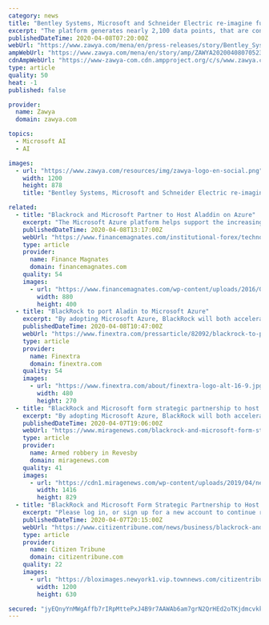 ```yaml
---
category: news
title: "Bentley Systems, Microsoft and Schneider Electric re-imagine future workplaces with sensors, sustainability, IOT and AI"
excerpt: "The platform generates nearly 2,100 data points, that are connected to the cloud on Microsoft Azure, enabling the holistic management of the environment. The sensors enable monitoring of facilities usage, energy and utilities. They optimize space utilization, air conditioning and lighting adjustments. All these provide a comfortable and ..."
publishedDateTime: 2020-04-08T07:20:00Z
webUrl: "https://www.zawya.com/mena/en/press-releases/story/Bentley_Systems_Microsoft_and_Schneider_Electric_reimagine_future_workplaces_with_sensors_sustainability_IOT_and_AI-ZAWYA20200408070523/"
ampWebUrl: "https://www.zawya.com/mena/en/story/amp/ZAWYA20200408070523/"
cdnAmpWebUrl: "https://www-zawya-com.cdn.ampproject.org/c/s/www.zawya.com/mena/en/story/amp/ZAWYA20200408070523/"
type: article
quality: 50
heat: -1
published: false

provider:
  name: Zawya
  domain: zawya.com

topics:
  - Microsoft AI
  - AI

images:
  - url: "https://www.zawya.com/resources/img/zawya-logo-en-social.png"
    width: 1200
    height: 878
    title: "Bentley Systems, Microsoft and Schneider Electric re-imagine future workplaces with sensors, sustainability, IOT and AI"

related:
  - title: "Blackrock and Microsoft Partner to Host Aladdin on Azure"
    excerpt: "The Microsoft Azure platform helps support the increasing need institutions currently have ... in understanding the impact of sustainability-related risk on investment portfolios and company performance. Big data, machine learning and AI can all play a critical role in improving access to and the impact and quality of sustainability data ..."
    publishedDateTime: 2020-04-08T13:17:00Z
    webUrl: "https://www.financemagnates.com/institutional-forex/technology/blackrock-and-microsoft-partner-to-host-aladdin-on-azure/"
    type: article
    provider:
      name: Finance Magnates
      domain: financemagnates.com
    quality: 54
    images:
      - url: "https://www.financemagnates.com/wp-content/uploads/2016/03/BlackRock.jpg"
        width: 880
        height: 400
  - title: "BlackRock to port Aladin to Microsoft Azure"
    excerpt: "By adopting Microsoft Azure, BlackRock will both accelerate innovation on Aladdin through greater computing ... of sustainability-related risk on investment portfolios and company performance. Big data, machine learning and AI can all play a critical role in improving access to and the impact and quality of sustainability data."
    publishedDateTime: 2020-04-08T10:47:00Z
    webUrl: "https://www.finextra.com/pressarticle/82092/blackrock-to-port-aladin-to-microsoft-azure"
    type: article
    provider:
      name: Finextra
      domain: finextra.com
    quality: 54
    images:
      - url: "https://www.finextra.com/about/finextra-logo-alt-16-9.jpg"
        width: 480
        height: 270
  - title: "BlackRock and Microsoft form strategic partnership to host Aladdin on Azure as BlackRock readies"
    excerpt: "By adopting Microsoft Azure, BlackRock will both accelerate innovation on Aladdin through greater ... understanding the impact of sustainability-related risk on investment portfolios and company performance. Big data, machine learning and AI can all play a critical role in improving access to and the impact and quality of sustainability data."
    publishedDateTime: 2020-04-07T19:06:00Z
    webUrl: "https://www.miragenews.com/blackrock-and-microsoft-form-strategic-partnership-to-host-aladdin-on-azure-as-blackrock-readies/"
    type: article
    provider:
      name: Armed robbery in Revesby
      domain: miragenews.com
    quality: 41
    images:
      - url: "https://cdn1.miragenews.com/wp-content/uploads/2019/04/newsdevelopments-image.jpg"
        width: 1416
        height: 829
  - title: "BlackRock and Microsoft Form Strategic Partnership to Host Aladdin on Azure as BlackRock Readies Aladdin for Next Chapter of Innovation"
    excerpt: "Please log in, or sign up for a new account to continue reading. Give us a call at 423-581-5630 ext. 366 to be set up for free, unlimited access. Please log in, or sign up for a new account and purchase a subscription to continue reading. You will receive full, ad-free access to CitizenTribune.com as well as full access to the Electronic ..."
    publishedDateTime: 2020-04-07T20:15:00Z
    webUrl: "https://www.citizentribune.com/news/business/blackrock-and-microsoft-form-strategic-partnership-to-host-aladdin-on-azure-as-blackrock-readies-aladdin/article_e8b47377-4463-5faf-8e2c-c13f2f94ea1f.html"
    type: article
    provider:
      name: Citizen Tribune
      domain: citizentribune.com
    quality: 22
    images:
      - url: "https://bloximages.newyork1.vip.townnews.com/citizentribune.com/content/tncms/custom/image/9e99fbb8-cc4a-11e6-91dc-0b1813f59513.jpg"
        width: 1200
        height: 630

secured: "jyEQnyYnMWgAffb7rIRpMttePxJ4B9r7AAWAb6am7grN2QrHEd2oTKjdmcvkkWpDBfsTY5MrkoRgEtLM6kytNqBaCXlW8s+DZRhyN8mhwvDrUhmDepAgA8TvdHatX5MScftr0GKKU9U8ZUJ973DEkV7IGjPouM+F96+3H8JUyNSAYor/q6IjZjSJe6L4QGcEOWL3pAWnBOlR8ZSaCfu33PdF2L/1T4Sn4iMfgz7AMP4joeIJfiEN9uQNByGLV2NmmXvyv1gZUGQ6tMvg+f5KQEPJJgBVSuUqEde95jZHLEWyX943F8+XyHPSw6CqYIQv;J7QZNcWhA46tBQBFQBoC0w=="
---
```


